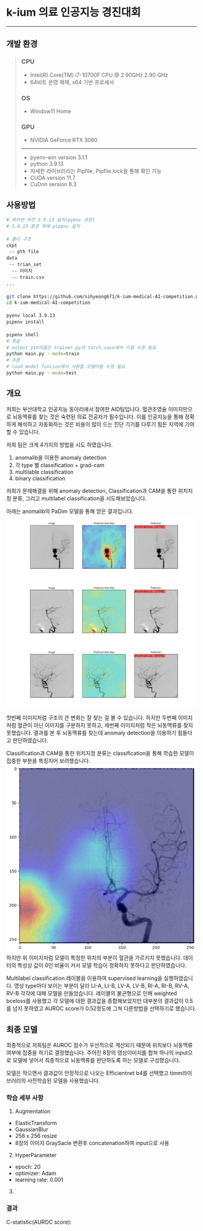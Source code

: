 # k-ium 의료 인공지능 경진대회

---

## 개발 환경

> ### CPU
> - Intel(R) Core(TM) i7-10700F CPU @ 2.90GHz   2.90 GHz
> - 64비트 운영 체제, x64 기반 프로세서
> ### OS
> - Window11 Home
> ### GPU
> - NVIDIA GeForce RTX 3060
> ---
> - pyenv-win version 3.1.1
> - python 3.9.13
> - 자세한 라이브러리는 Pipfile, Pipfile.lock을 통해 확인 가능
> - CUDA version 11.7
> - CuDnn version 8.3

## 사용방법

```bash
# 파이썬 버전 3.9.13 설치(pyenv 권장)
# 3.9.13 환경 위에 pipenv 설치

# 폴더 구조
ckpt
 -- pth file
data
 -- trian_set
  -- 이미지
  -- train.csv
...

git clone https://github.com/sihyeong671/k-ium-medical-AI-competition.git
cd k-ium-medical-AI-competition

pyenv local 3.9.13
pipenv install

pipenv shell
# 학습
# output pth이름은 trainer.py의 torch.save에서 이름 수정 필요
python main.py --mode=train
# 추론
# load_model funcion에서 사용할 모델이름 수정 필요
python main.py --mode=test
```


## 개요
저희는 부산대학교 인공지능 동아리에서 참여한 AID팀입니다. 혈관조영술 이미지만으로 뇌동맥류를 찾는 것은 숙련된 의료 전공자가 필수입니다. 이를 인공지능을 통해 정확하게 해석하고 자동화하는 것은 비용이 많이 드는 진단 기기를 다루기 힘든 지역에 기여할 수 있습니다. 

저희 팀은 크게 4가지의 방법을 시도 하였습니다. 
1) anomalib을 이용한 anomaly detection
2) 각 type 별 classification + grad-cam
3) multilable classification
4) binary classification


저희가 문제해결을 위해 anomaly detection, Classification과 CAM을 통한 위치지정 분류, 그리고 multilabel classification을 시도해보았습니다.

아래는 anomalib의 PaDim 모델을 통해 얻은 결과입니다.
![1428LI-A](anomaly_detection_img/1428LI-A.jpg)
![2408RV-B](anomaly_detection_img/2480RV-B.jpg)
![2565RI-B](anomaly_detection_img/2565RI-B.jpg)

첫번째 이미지처럼 구조의 큰 변화는 잘 찾는 걸 볼 수 있습니다. 하지만 두번째 이미지처럼 혈관이 아닌 이미지를 구분하지 못하고, 세번째 이미지처럼 작은 뇌동맥류를 찾지 못했습니다. 결과를 본 후 뇌동맥류를 찾는데 anomaly detection을 이용하기 힘들다고 판단하였습니다.

Classification과 CAM을 통한 위치지정 분류는 classification을 통해 학습한 모델이 집중한 부분을 특징지어 보려했습니다. 
![class_cam](anomaly_detection_img/class_cam.png)
하지만 위 이미지처럼 모델이 특정한 위치의 부분이 혈관을 가르키지 못했습니다. 데이터의 특성상 값이 0인 비율이 커서 모델 학습이 정확하지 못하다고 판단하였습니다.

Multilabel classification 레이블을 이용하여 supervised learning을 실행하였습니다. 영상 type마다 보이는 부분이 달라 LI-A, LI-B, LV-A, LV-B, RI-A, RI-B, RV-A, RV-B 각각에 대해 모델을 만들었습니다. 레이블의 불균형으로 인해 weighted bceloss를 사용했고 각 모델에 대한 결과값을 종합해보았지만 대부분의 결과값이 0.5를 넘지 못하였고 AUROC score가 0.52정도에 그쳐 다른방법을 선택하기로 했습니다.

## 최종 모델

최종적으로 저희팀은 AUROC 점수가 우선적으로 계산되기 때문에 위치보다 뇌동맥류 여부에 집중을 하기로 결정했습니다. 주어진 8장의 영상이미지를 합쳐 하나의 input으로 모델에 넣어서 최종적으로 뇌동맥류를 판단하도록 하는 모델로 구성했습니다.

모델은 작으면서 결과값이 안정적으로 나오는 Efficientnet b4를 선택했고 timm라이브러리의 사전학습된 모델을 사용했습니다.

### 학습 세부 사항

1. Augmentation
- ElasticTransform
- GaussianBlur
- 256 x 256 resize
- 8장의 이미지 GraySacle 변환후 concatenation하여 input으로 사용
2. HyperParameter
- epoch: 20
- optimizer: Adam
- learning rate: 0.001
3. 

### 결과

C-statistic(AUROC score):  